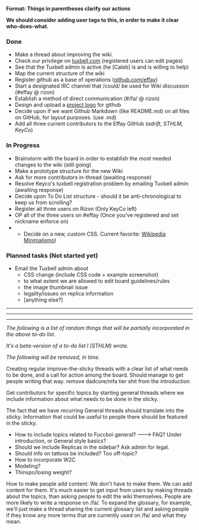 **Format: Things in parentheses clarify our actions**

**We should consider adding user tags to this, in order to make it clear who-does-what.**

### Done
- Make a thread about improving the wiki. 
- Check our privilege on [tuxbell.com](https://tuxbell.com) (registered users can edit pages)
- See that the Tuxbell admin is active (he [Caleb] is and is willing to help)
- Map the current structure of the wiki
- Register github as a base of operations ([github.com/effay](https://http://github.com/effay))
- Start a designated IRC channel that /could/ be used for Wiki discussion (#effay @ rizon)
- Establish a method of direct communication (#/fa/ @ rizon)
- Design and upload a [project logo](https://raw.githubusercontent.com/effay/effay.github.io/master/effaylogo.png) for github 
- Decide upon if we want Github Markdown (like README.md) on all files on GitHub, for layout purposes. (use .md)
- Add all three current contributors to the Effay GitHub (*adrift, STHLM, KeyCo*)

### In Progress
- Brainstorm with the board in order to establish the most needed changes to the wiki (still going)
- Make a prototype structure for the new Wiki
- Ask for more contributors in-thread (awaiting response)
- Resolve Keyco's tuxbell registration problem by emailing Tuxbell admin (awaiting response)
- Decide upon To Do List structure - should it be anti-chronological to keep us from scrolling?
- Register all three users on Rizon (Only KeyCo left)
- OP all of the three users on #effay (Once you've registered and set nickname enforce on)
- - Decide on a new, custom CSS. Current favorite: [Wikipedia Minimalismo](https://userstyles.org/styles/100852/wikipedia-minimalismo))

### Planned tasks (Not started yet)
- Email the Tuxbell admin about
  - CSS change (include CSS code + example screenshot)
  - to what extent we are allowed to edit board guidelines/rules
  - the image thumbnail issue
  - legality/issues on replica information
  - [anything else?]


---
---
---
*The following is a list of random things that will be partially incorporated in the above to-do list.*

*It's a beta-version of a to-do list I (STHLM) wrote.*

*The following will be removed, in time.*

Creating regular improve-the-sticky threads with a clear list of what needs to be done, and a call for action among the board. Should manage to get people writing that way.
remove dadcore/mfa tier shit from the introduction

Get contributors for specific topics by starting general threads where we include information about what needs to be done in the sticky. 

The fact that we have recurring General threads should translate into the sticky.
Information that could be useful to people there should be featured in the sticky. 
- How to include topics related to Fuccboi general? ---> FAQ? Under introduction, or General style basics?
- Should we include Replicas in the sidebar? Ask admin for legal.
- Should info on tattoos be included? Too off-topic?
- How to incorporate W2C
- Modeling?
- Thinspo/losing weight?

How to make people add content:
We don't have to make them. We can add content for them.
It's much easier to get input from users by making threads about the topics, than asking people to edit the wiki themselves. People are more likely to write a response on /fa/. To expand the glossary, for example, we'll just make a thread sharing the current glossary list and asking people if they know any more terms that are currently used on /fa/ and what they mean.
